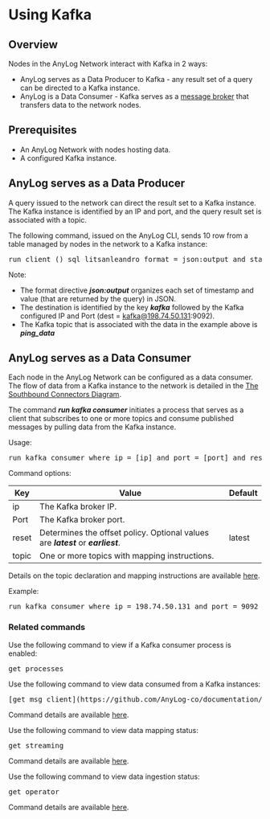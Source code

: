 # Using Kafka

## Overview

Nodes in the AnyLog Network interact with Kafka in 2 ways:
* AnyLog serves as a Data Producer to Kafka - any result set of a query can be directed to a Kafka instance.   
* AnyLog is a Data Consumer - Kafka serves as a [message broker](https://github.com/AnyLog-co/documentation/blob/master/message%20broker.md#using-a-message-broker) that transfers data to the network nodes.  
  
## Prerequisites

* An AnyLog Network with nodes hosting data.
* A configured Kafka instance.

## AnyLog serves as a Data Producer 

A query issued to the network can direct the result set to a Kafka instance.  
The Kafka instance is identified by an IP and port, and the query result set is associated with a topic.  

The following command, issued on the AnyLog CLI, sends 10 row from a table managed by nodes in the network to a Kafka instance:

<pre>
run client () sql litsanleandro format = json:output and stat  = false and dest = kafka@198.74.50.131:9092 and topic = ping_data "select device_name, timestamp, value, from ping_sensor where timestamp > now() - 1 day limit 10"
</pre>

Note:
* The format directive ***json:output*** organizes each set of timestamp and value (that are returned by the query) in JSON.
* The destination is identified by the key ***kafka*** followed by the Kafka configured IP and Port (dest = kafka@198.74.50.131:9092).
* The Kafka topic that is associated with the data in the example above is ***ping_data***

## AnyLog serves as a Data Consumer

Each node in the AnyLog Network can be configured as a data consumer.  
The flow of data from a Kafka instance to the network is detailed in the [The Southbound Connectors Diagram](https://github.com/AnyLog-co/documentation/blob/master/adding%20data.md#the-southbound-connectors-diagram).

The command ***run kafka consumer*** initiates a process that serves as a client that subscribes to one or more topics 
and consume published messages by pulling data from the Kafka instance.

Usage:

<pre>
run kafka consumer where ip = [ip] and port = [port] and reset = [latest/earliest] and topic = [topic and mapping instructions]
</pre>

Command options:

| Key        | Value  | Default  |
| ---------- | -------| ------- |
| ip         | The Kafka broker IP. |  |
| Port       | The Kafka broker port. | |
| reset      | Determines the offset policy. Optional values are ***latest*** or ***earliest***.| latest |
| topic      | One or more topics with mapping instructions.| |

Details on the topic declaration and mapping instructions are available [here](https://github.com/AnyLog-co/documentation/blob/master/message%20broker.md#the-topic-params).  

Example:
<pre>
run kafka consumer where ip = 198.74.50.131 and port = 9092 and offset = latest and topic = (name = ping_data and dbms = lsl_demo and table = ping_sensor and column.timestamp.timestamp = "bring [timestamp]" and column.value.int = "bring [value]")
</pre>


### Related commands

Use the following command to view if a Kafka consumer process is enabled:
<pre>
get processes
</pre>

Use the following command to view data consumed from a Kafka instances:
<pre>
[get msg client](https://github.com/AnyLog-co/documentation/blob/master/monitoring%20calls.md#get-msg-clients)
</pre>
Command details are available [here](https://github.com/AnyLog-co/documentation/blob/master/monitoring%20calls.md#get-msg-clients).

Use the following command to view data mapping status:
<pre>
get streaming
</pre>
Command details are available [here](https://github.com/AnyLog-co/documentation/blob/master/monitoring%20calls.md#get-streaming).

Use the following command to view data ingestion status:
<pre>
get operator
</pre>
Command details are available [here](https://github.com/AnyLog-co/documentation/blob/master/monitoring%20calls.md#get-operator).
